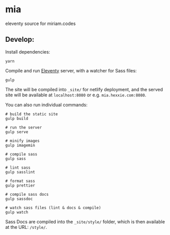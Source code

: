 # mia
eleventy source for miriam.codes

## Develop:

Install dependencies:

```
yarn
```

Compile and run [Eleventy](http://www.11ty.io) server,
with a watcher for Sass files:

```
gulp
```

The site will be compiled into `_site/`
for netlify deployment,
and the served site will be available at
`localhost:8080` or e.g. `mia.hexxie.com:8080`.

You can also run individual commands:

```
# build the static site
gulp build

# run the server
gulp serve

# minify images
gulp imagemin

# compile sass
gulp sass

# lint sass
gulp sasslint

# format sass
gulp prettier

# compile sass docs
gulp sassdoc

# watch sass files (lint & docs & compile)
gulp watch
```

Sass Docs are compiled into the `_site/style/` folder,
which is then available at the URL: `/style/`.
